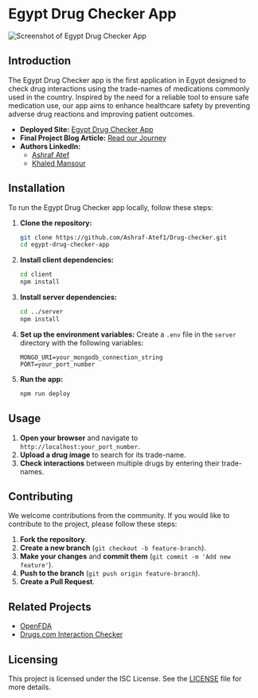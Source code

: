 # Egypt Drug Checker App
![Screenshot of Egypt Drug Checker App](https://i.ibb.co/7kwQzFd/Screenshot-from-2024-06-27-14-21-33.png)
## Introduction
The Egypt Drug Checker app is the first application in Egypt designed to check drug interactions using the trade-names of medications commonly used in the country. Inspired by the need for a reliable tool to ensure safe medication use, our app aims to enhance healthcare safety by preventing adverse drug reactions and improving patient outcomes.

- **Deployed Site:** [Egypt Drug Checker App](https://www.ashrafatef.tech/)
- **Final Project Blog Article:** [Read our Journey](https://www.linkedin.com/pulse/egypt-drug-checker-app-ashraf-atef-x2uff)
- **Authors LinkedIn:** 
  - [Ashraf Atef](https://www.linkedin.com/in/ashraf-atef/)
  - [Khaled Mansour](https://www.linkedin.com/in/khaled-mansour-22a914184/)

## Installation
To run the Egypt Drug Checker app locally, follow these steps:

1. **Clone the repository:**
    ```bash
    git clone https://github.com/Ashraf-Atef1/Drug-checker.git
    cd egypt-drug-checker-app
    ```

2. **Install client dependencies:**
    ```bash
    cd client
    npm install
    ```

3. **Install server dependencies:**
    ```bash
    cd ../server
    npm install
    ```

4. **Set up the environment variables:**
    Create a `.env` file in the `server` directory with the following variables:
    ```plaintext
    MONGO_URI=your_mongodb_connection_string
    PORT=your_port_number
    ```

5. **Run the app:**
    ```bash
    npm run deploy
    ```

## Usage
1. **Open your browser** and navigate to `http://localhost:your_port_number`.
2. **Upload a drug image** to search for its trade-name.
3. **Check interactions** between multiple drugs by entering their trade-names.

## Contributing
We welcome contributions from the community. If you would like to contribute to the project, please follow these steps:

1. **Fork the repository**.
2. **Create a new branch** (`git checkout -b feature-branch`).
3. **Make your changes** and **commit them** (`git commit -m 'Add new feature'`).
4. **Push to the branch** (`git push origin feature-branch`).
5. **Create a Pull Request**.


## Related Projects
- [OpenFDA](https://open.fda.gov/)
- [Drugs.com Interaction Checker](https://www.drugs.com/drug_interactions.html)

## Licensing
This project is licensed under the ISC License. See the [LICENSE](LICENSE) file for more details.

